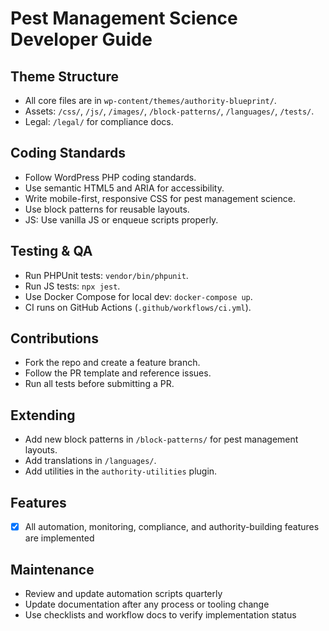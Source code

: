 # Pest Management Science Developer Guide

## Theme Structure

- All core files are in `wp-content/themes/authority-blueprint/`.
- Assets: `/css/`, `/js/`, `/images/`, `/block-patterns/`, `/languages/`, `/tests/`.
- Legal: `/legal/` for compliance docs.

## Coding Standards

- Follow WordPress PHP coding standards.
- Use semantic HTML5 and ARIA for accessibility.
- Write mobile-first, responsive CSS for pest management science.
- Use block patterns for reusable layouts.
- JS: Use vanilla JS or enqueue scripts properly.

## Testing & QA

- Run PHPUnit tests: `vendor/bin/phpunit`.
- Run JS tests: `npx jest`.
- Use Docker Compose for local dev: `docker-compose up`.
- CI runs on GitHub Actions (`.github/workflows/ci.yml`).

## Contributions

- Fork the repo and create a feature branch.
- Follow the PR template and reference issues.
- Run all tests before submitting a PR.

## Extending

- Add new block patterns in `/block-patterns/` for pest management layouts.
- Add translations in `/languages/`.
- Add utilities in the `authority-utilities` plugin.

## Features

- [x] All automation, monitoring, compliance, and authority-building features are implemented

## Maintenance

- Review and update automation scripts quarterly
- Update documentation after any process or tooling change
- Use checklists and workflow docs to verify implementation status
